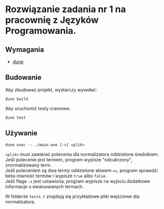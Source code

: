 # Rozwiązanie zadania nr 1 na pracownię z Języków Programowania.

## Wymagania
- [dune]

## Budowanie
Aby zbudować projekt, wystarczy wywołać:
```
dune build
```
Aby uruchomić testy cramowe:
```
dune test
```

## Używanie
```
dune exec -- ./main.exe [-v] <plik>
```
`<plik>` musi zawierać polecenia dla normalizatora oddzielone średnikiem. \
Jeśli polecenie jest termem, program wypisze "odcukrzony", znormalizowany term. \
Jeśli poleceniem są dwa termy oddzielone słowem `==`, program sprawdzi beta-równość termów i wypisze `true` albo `false`. \
Jeśli flaga `-v` jest ustawiona, program wypisze na wyjściu dodatkowe informacje o ewaluowanych termach.

W folderze `tests.t` znajdują się przykładowe pliki wejściowe dla normalizatora.

[dune]: https://github.com/ocaml/dune